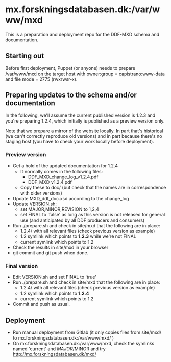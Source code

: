 # mx.forskningsdatabasen.dk:/var/www/mxd

This is a preparation and deployment repo for the DDF-MXD schema and documentation.


## Starting out

Before first deployment, Puppet (or anyone) needs to prepare /var/www/mxd
on the target host with owner:group = capistrano:www-data and
file mode = 2775 (rwxrwsr-x).


## Preparing updates to the schema and/or documentation

In the following, we'll assume the current published version is 1.2.3
and you're preparing 1.2.4, which initially is published as a preview
version only.

Note that we prepare a mirror of the website locally. In part that's
historical (we can't correctly reproduce old versions) and in part
because there's no staging host (you have to check your work locally
before deployment).


### Preview version

* Get a hold of the updated documentation for 1.2.4
  + It normally comes in the following files:
    - DDF_MXD_change_log_v1.2.4.pdf
    - DDF_MXD_v1.2.4.pdf
  + Copy these to doc/ (but check that the names are in correspondence with older versions)
* Update MXD_ddf_doc.xsd according to the change_log
* Update VERSION.sh:
  + set MAJOR,MINOR,REVISION to 1,2,4
  + set FINAL to 'false' as long as this version is not released for
    general use (and anticipated by all DDF producers and consumers)
* Run ./prepare.sh and check in site/mxd that the following are in place:
  + 1.2.4/        with all relevant files (check previous version as example)
  + 1.2           symlink which points to __1.2.3__ while we're not FINAL
  + current       symlink which points to 1.2
* Check the results in site/mxd in your browser
* git commit and git push when done.


### Final version

* Edit VERSION.sh and set FINAL to 'true'
* Run ./prepare.sh and check in site/mxd that the following are in place:
  + 1.2.4/        with all relevant files (check previous version as example)
  + 1.2           symlink which points to __1.2.4__
  + current       symlink which points to 1.2
* Commit and push as usual.


## Deployment

* Run manual deployment from Gitlab (it only copies files from site/mxd/ to
  mx.forskningsdatabasen.dk:/var/www/mxd/ )
* On mx.forskningsdatabasen.dk:/var/www/mxd, check the symlinks
  named 'current' and $MAJOR/$MINOR and try
  http://mx.forskningsdatabasen.dk/mxd/

